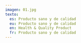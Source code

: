 ```yaml
---
imagen: 01.jpg
texto:
  es: Producto sano y de calidad
  eu: Producto sano y de calidad
  en: Health & Quality Product
  fr: Producto sano y de calidad
---
```

